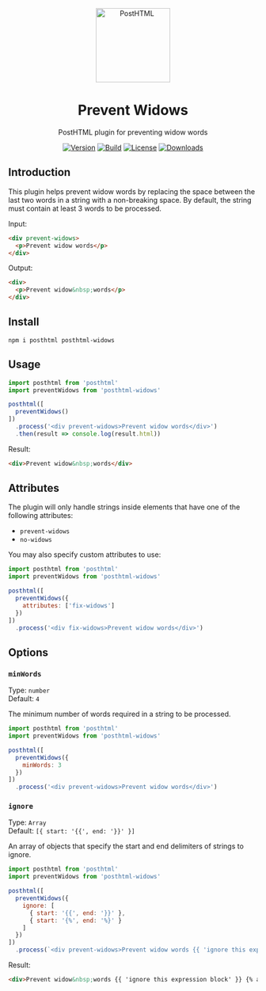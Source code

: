 <div align="center">
  <img width="150" height="150" alt="PostHTML" src="https://posthtml.github.io/posthtml/logo.svg">
  <h1>Prevent Widows</h1>
  <p>PostHTML plugin for preventing widow words</p>

  [![Version][npm-version-shield]][npm]
  [![Build][github-ci-shield]][github-ci]
  [![License][license-shield]][license]
  [![Downloads][npm-stats-shield]][npm-stats]
</div>

## Introduction

This plugin helps prevent widow words by replacing the space between the last two words in a string with a non-breaking space. By default, the string must contain at least 3 words to be processed.

Input:

```html
<div prevent-widows>
  <p>Prevent widow words</p>
</div>
```

Output:

```html
<div>
  <p>Prevent widow&nbsp;words</p>
</div>
```

## Install

```
npm i posthtml posthtml-widows
```

## Usage

```js
import posthtml from 'posthtml'
import preventWidows from 'posthtml-widows'

posthtml([
  preventWidows()
])
  .process('<div prevent-widows>Prevent widow words</div>')
  .then(result => console.log(result.html))
```

Result:

```html
<div>Prevent widow&nbsp;words</div>
```

## Attributes

The plugin will only handle strings inside elements that have one of the following attributes:

- `prevent-widows`
- `no-widows`

You may also specify custom attributes to use:

```js
import posthtml from 'posthtml'
import preventWidows from 'posthtml-widows'

posthtml([
  preventWidows({
    attributes: ['fix-widows']
  })
])
  .process('<div fix-widows>Prevent widow words</div>')
```

## Options

### `minWords`

Type: `number`\
Default: `4`

The minimum number of words required in a string to be processed.

```js
import posthtml from 'posthtml'
import preventWidows from 'posthtml-widows'

posthtml([
  preventWidows({
    minWords: 3
  })
])
  .process('<div prevent-widows>Prevent widow words</div>')
```

### `ignore`

Type: `Array`\
Default: `[{ start: '{{', end: '}}' }]`

An array of objects that specify the start and end delimiters of strings to ignore.

```js
import posthtml from 'posthtml'
import preventWidows from 'posthtml-widows'

posthtml([
  preventWidows({
    ignore: [
      { start: '{{', end: '}}' },
      { start: '{%', end: '%}' }
    ]
  })
])
  .process(`<div prevent-widows>Prevent widow words {{ 'ignore this expression block' }} {% and this one too %}</div>`)
```

Result:

```html
<div>Prevent widow&nbsp;words {{ 'ignore this expression block' }} {% and this one too %}</div>
```

[npm]: https://www.npmjs.com/package/posthtml
[npm-version-shield]: https://img.shields.io/npm/v/posthtml.svg
[npm-stats]: http://npm-stat.com/charts.html?package=posthtml
[npm-stats-shield]: https://img.shields.io/npm/dt/posthtml.svg
[github-ci]: https://github.com/posthtml/posthtml-plugin-starter/actions/workflows/nodejs.yml
[github-ci-shield]: https://github.com/posthtml/posthtml-plugin-starter/actions/workflows/nodejs.yml/badge.svg
[license]: ./license
[license-shield]: https://img.shields.io/npm/l/posthtml.svg

